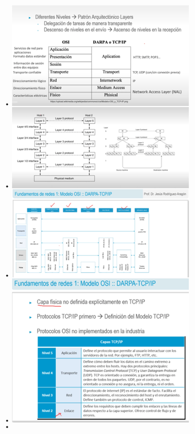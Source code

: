 - ![image.png](../assets/image_1721136057126_0.png)
- ![image.png](../assets/image_1721136374887_0.png)
- ![image.png](../assets/image_1721136574666_0.png)
- ![image.png](../assets/image_1721136652880_0.png)
-